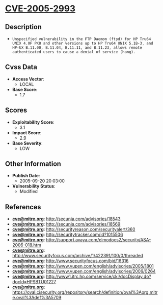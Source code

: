 
# [CVE-2005-2993](http://secunia.com/advisories/18543)

## Description

- `Unspecified vulnerability in the FTP Daemon (ftpd) for HP Tru64 UNIX 4.0F PK8 and other versions up to HP Tru64 UNIX 5.1B-3, and HP-UX B.11.00, B.11.04, B.11.11, and B.11.23, allows remote authenticated users to cause a denial of service (hang).`

## Cvss Data

- **Access Vector**:
  - LOCAL
- **Base Score**:
  - 1.7

## Scores

- **Exploitability Score**:
  - 3.1
- **Impact Score**:
  - 2.9
- **Base Severity**:
  - LOW

## Other Information

- **Publish Date**:
  - 2005-09-20 20:03:00
- **Vulnerability Status**:
  - Modified

## References

- **cve@mitre.org**: http://secunia.com/advisories/18543
- **cve@mitre.org**: http://secunia.com/advisories/18569
- **cve@mitre.org**: http://securityreason.com/securityalert/360
- **cve@mitre.org**: http://securitytracker.com/id?1015506
- **cve@mitre.org**: http://support.avaya.com/elmodocs2/security/ASA-2006-018.htm
- **cve@mitre.org**: http://www.securityfocus.com/archive/1/422391/100/0/threaded
- **cve@mitre.org**: http://www.securityfocus.com/bid/16316
- **cve@mitre.org**: http://www.vupen.com/english/advisories/2005/1801
- **cve@mitre.org**: http://www.vupen.com/english/advisories/2006/0264
- **cve@mitre.org**: http://www1.itrc.hp.com/service/cki/docDisplay.do?docId=HPSBTU01227
- **cve@mitre.org**: https://oval.cisecurity.org/repository/search/definition/oval%3Aorg.mitre.oval%3Adef%3A5709
